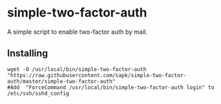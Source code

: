 # simple-two-factor-auth
A simple script to enable two-factor auth by mail.

## Installing  
```
wget -O /usr/local/bin/simple-two-factor-auth "https://raw.githubusercontent.com/sapk/simple-two-factor-auth/master/simple-two-factor-auth"
#Add  "ForceCommand /usr/local/bin/simple-two-factor-auth login" to /etc/ssh/sshd_config
```
